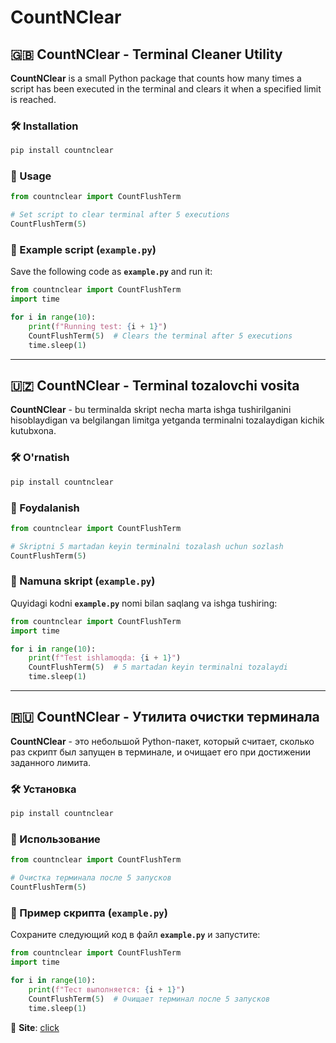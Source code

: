# CountNClear

## 🇬🇧 CountNClear - Terminal Cleaner Utility

**CountNClear** is a small Python package that counts how many times a script has been executed in the terminal and clears it when a specified limit is reached.

### 🛠 Installation
```bash
pip install countnclear
```

### 🚀 Usage
```python
from countnclear import CountFlushTerm

# Set script to clear terminal after 5 executions
CountFlushTerm(5)
```

### 📜 Example script (`example.py`)
Save the following code as **`example.py`** and run it:
```python
from countnclear import CountFlushTerm
import time

for i in range(10):
    print(f"Running test: {i + 1}")
    CountFlushTerm(5)  # Clears the terminal after 5 executions
    time.sleep(1)
```

---


## 🇺🇿 CountNClear - Terminal tozalovchi vosita

**CountNClear** - bu terminalda skript necha marta ishga tushirilganini hisoblaydigan va belgilangan limitga yetganda terminalni tozalaydigan kichik kutubxona.

### 🛠 O'rnatish
```bash
pip install countnclear
```

### 🚀 Foydalanish
```python
from countnclear import CountFlushTerm

# Skriptni 5 martadan keyin terminalni tozalash uchun sozlash
CountFlushTerm(5)
```

### 📜 Namuna skript (`example.py`)
Quyidagi kodni **`example.py`** nomi bilan saqlang va ishga tushiring:
```python
from countnclear import CountFlushTerm
import time

for i in range(10):
    print(f"Test ishlamoqda: {i + 1}")
    CountFlushTerm(5)  # 5 martadan keyin terminalni tozalaydi
    time.sleep(1)
```

---

## 🇷🇺 CountNClear - Утилита очистки терминала

**CountNClear** - это небольшой Python-пакет, который считает, сколько раз скрипт был запущен в терминале, и очищает его при достижении заданного лимита.

### 🛠 Установка
```bash
pip install countnclear
```

### 🚀 Использование
```python
from countnclear import CountFlushTerm

# Очистка терминала после 5 запусков
CountFlushTerm(5)
```

### 📜 Пример скрипта (`example.py`)
Сохраните следующий код в файл **`example.py`** и запустите:
```python
from countnclear import CountFlushTerm
import time

for i in range(10):
    print(f"Тест выполняется: {i + 1}")
    CountFlushTerm(5)  # Очищает терминал после 5 запусков
    time.sleep(1)
```

🔗 **Site**: [click](https://www.raxmatullox.me)  
